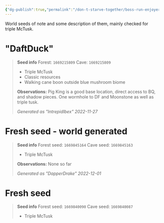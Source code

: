 ```yaml
---
{"dg-publish":true,"permalink":"/don-t-starve-together/boss-run-enjoyers/world-seeds/"}
---
```


World seeds of note and some description of them, mainly checked for triple McTusk.


# "DaftDuck"
> **Seed info**
> Forest: `1669215809`
> Cave: `1669215809`
> * Triple McTusk
> * Classic resources
> * Walking cane boon outside blue mushroom biome
> 
> **Observations:**
> Pig King is a good base location, direct access to BQ, and shadow pieces. One wormhole to DF and Moonstone as well as triple tusk.
>
>
> *Generated as "IntrepidIbex" 2022-11-27*

# Fresh seed -  world generated
> **Seed info**
> Forest seed: `1669845164`
> Cave seed: `1669845163`
> * Triple McTusk
> 
> **Observations:**
> None so far
>
>
> *Generated as "DapperDrake" 2022-12-01*

# Fresh seed
> **Seed info**
> Forest seed: `1669840090`
> Cave seed: `1669840087`
> * Triple McTusk
> 
